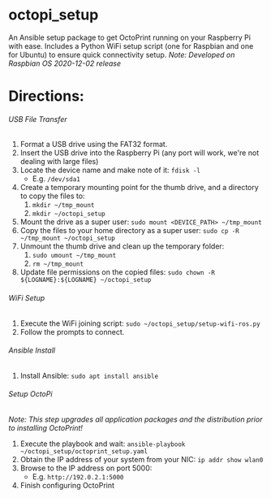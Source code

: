 # octopi_setup
An Ansible setup package to get OctoPrint running on your Raspberry Pi with ease.  Includes a Python WiFi setup script (one for Raspbian and one for Ubuntu) to ensure quick connectivity setup.
*Note: Developed on Raspbian OS 2020-12-02 release*

# Directions:
###### USB File Transfer
1. Format a USB drive using the FAT32 format.
1. Insert the USB drive into the Raspberry Pi (any port will work, we're not dealing with large files)
1. Locate the device name and make note of it: `fdisk -l`
   - E.g. `/dev/sda1`
1. Create a temporary mounting point for the thumb drive, and a directory to copy the files to:
   1. `mkdir ~/tmp_mount`
   1. `mkdir ~/octopi_setup`
1. Mount the drive as a super user: `sudo mount <DEVICE_PATH> ~/tmp_mount`
1. Copy the files to your home directory as a super user: `sudo cp -R ~/tmp_mount ~/octopi_setup`
1. Unmount the thumb drive and clean up the temporary folder:
   1. `sudo umount ~/tmp_mount`
   1. `rm ~/tmp_mount`
1. Update file permissions on the copied files: `sudo chown -R ${LOGNAME}:${LOGNAME} ~/octopi_setup`

###### WiFi Setup
1. Execute the WiFi joining script: `sudo ~/octopi_setup/setup-wifi-ros.py`
2. Follow the prompts to connect.

###### Ansible Install
1. Install Ansible: `sudo apt install ansible`

###### Setup OctoPi
*Note: This step upgrades all application packages and the distribution prior to installing OctoPrint!*
1. Execute the playbook and wait: `ansible-playbook ~/octopi_setup/octoprint_setup.yaml`
2. Obtain the IP address of your system from your NIC: `ip addr show wlan0`
3. Browse to the IP address on port 5000:
   - E.g. `http://192.0.2.1:5000`
4. Finish configuring OctoPrint
